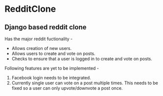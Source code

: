 # RedditClone
## Django based reddit clone

Has the major reddit fuctionality -
* Allows creation of new users.
* Allows users to create and vote on posts.
* Checks to ensure that a user is logged in to create and vote on posts.

Following features are yet to be implemented -
1. Facebook login needs to be integrated.
2. Currently single user can vote on a post multiple times. This needs to be fixed so a user can only upvote/downvote a post once.